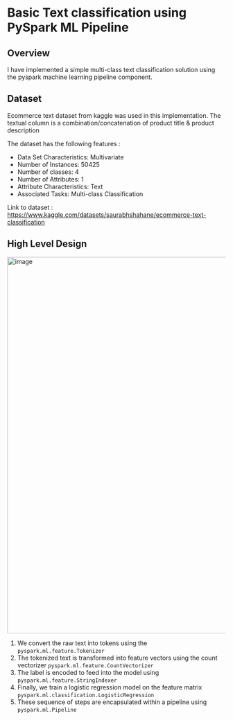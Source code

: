 # Basic Text classification using PySpark ML Pipeline
## Overview
I have implemented a simple multi-class text classification solution using the pyspark machine learning pipeline component. 

## Dataset
Ecommerce text dataset from kaggle was used in this implementation. The textual column is a combination/concatenation of product title & product description

The dataset has the following features :

- Data Set Characteristics: Multivariate
- Number of Instances: 50425
- Number of classes: 4
- Number of Attributes: 1
- Attribute Characteristics: Text
- Associated Tasks: Multi-class Classification

Link to dataset : https://www.kaggle.com/datasets/saurabhshahane/ecommerce-text-classification  


## High Level Design

<img width="869" alt="image" src="https://user-images.githubusercontent.com/89654615/205424415-433c4e8c-abf3-403b-8a09-a02058c067af.png">

1. We convert the raw text into tokens using the <code>pyspark.ml.feature.Tokenizer</code>
2. The tokenized text is transformed into feature vectors using the count vectorizer <code>pyspark.ml.feature.CountVectorizer</code>
3. The label is encoded to feed into the model using <code>pyspark.ml.feature.StringIndexer</code>
4. Finally, we train a logistic regression model on the feature matrix <code>pyspark.ml.classification.LogisticRegression</code>
5. These sequence of steps are encapsulated within a pipeline using <code>pyspark.ml.Pipeline</code>
